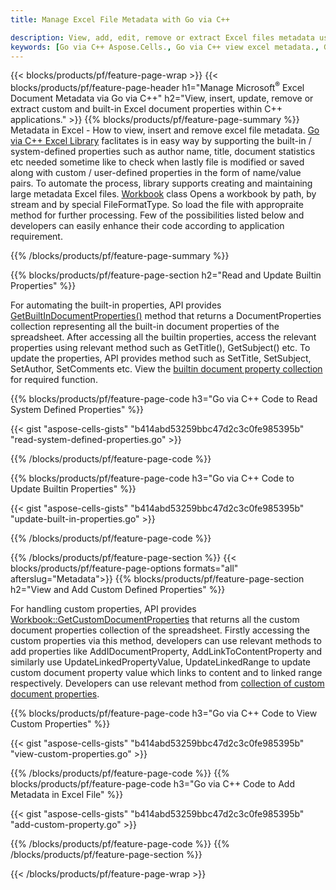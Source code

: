 ```yaml
---
title: Manage Excel File Metadata with Go via C++

description: View, add, edit, remove or extract Excel files metadata using Go via C++ library
keywords: [Go via C++ Aspose.Cells., Go via C++ view excel metadata., Go via C++ add excel metadata., Go via C++ insert excel metadata., Go via C++ edit excel metadata., Go via C++ remove excel metadata., Go via C++ extract excel metadata., Go via C++ modify excel metadata]
---
```


{{< blocks/products/pf/feature-page-wrap >}}
{{< blocks/products/pf/feature-page-header h1="Manage Microsoft<sup>&reg;</sup> Excel Document Metadata via Go via C++" h2="View, insert, update, remove or extract custom and built-in Excel document properties within C++ applications." >}}
{{% blocks/products/pf/feature-page-summary %}}
Metadata in Excel - How to view, insert and remove excel file metadata. [Go via C++ Excel Library](/cells/go-cpp/) faclitates is in easy way by supporting the built-in / system-defined properties such as author name, title, document statistics etc needed sometime like to check when lastly file is modified or saved along with custom / user-defined properties in the form of name/value pairs. To automate the process, library supports creating and maintaining large metadata Excel files. [Workbook](https://reference.aspose.com/cells/go-cpp/aspose.cells/workbook/) class Opens a workbook by path, by stream and by special FileFormatType. So load the file with appropraite method for further processing. Few of the possibilities listed below and developers can easily enhance their code according to application requirement.

{{% /blocks/products/pf/feature-page-summary  %}}

{{% blocks/products/pf/feature-page-section  h2="Read and Update Builtin Properties" %}}

For automating the built-in properties, API provides [GetBuiltInDocumentProperties()](https://reference.aspose.com/cells/go-cpp/aspose.cells/workbook/getbuiltindocumentproperties/) method that returns a DocumentProperties collection representing all the built-in document properties of the spreadsheet. After accessing all the builtin properties, access the relevant properties using relevant method such as GetTitle(), GetSubject() etc. To update the properties, API provides method such as SetTitle, SetSubject, SetAuthor, SetComments etc. View the [builtin document property collection](https://reference.aspose.com/cells/go-cpp/aspose.cells.properties/builtindocumentpropertycollection/) for required function.

{{% blocks/products/pf/feature-page-code h3="Go via C++ Code to Read System Defined Properties" %}}

{{< gist "aspose-cells-gists" "b414abd53259bbc47d2c3c0fe985395b" "read-system-defined-properties.go" >}}

{{% /blocks/products/pf/feature-page-code  %}}

{{% blocks/products/pf/feature-page-code h3="Go via C++ Code to Update Builtin Properties" %}}

{{< gist "aspose-cells-gists" "b414abd53259bbc47d2c3c0fe985395b" "update-built-in-properties.go" >}}

{{% /blocks/products/pf/feature-page-code  %}}


{{% /blocks/products/pf/feature-page-section %}}
{{< blocks/products/pf/feature-page-options formats="all" afterslug="Metadata">}}
{{% blocks/products/pf/feature-page-section  h2="View and Add Custom Defined Properties" %}}

For handling custom properties, API provides [Workbook::GetCustomDocumentProperties](https://reference.aspose.com/cells/go-cpp/aspose.cells/workbook/getcustomdocumentproperties/) that returns all the custom document properties collection of the spreadsheet. Firstly accessing the custom properties via this method, developers can use relevant methods to add properties like AddIDocumentProperty, AddLinkToContentProperty and similarly use UpdateLinkedPropertyValue, UpdateLinkedRange to update custom document property value which links to content and  to linked range respectively. Developers can use relevant method from [collection of custom document properties](https://reference.aspose.com/cells/go-cpp/aspose.cells.properties/customdocumentpropertycollection/).

{{% blocks/products/pf/feature-page-code h3="Go via C++ Code to View Custom Properties" %}}

{{< gist "aspose-cells-gists" "b414abd53259bbc47d2c3c0fe985395b" "view-custom-properties.go" >}}

{{% /blocks/products/pf/feature-page-code  %}}
{{% blocks/products/pf/feature-page-code h3="Go via C++ Code to Add Metadata in Excel File" %}}

{{< gist "aspose-cells-gists" "b414abd53259bbc47d2c3c0fe985395b" "add-custom-property.go" >}}

{{% /blocks/products/pf/feature-page-code  %}}
{{% /blocks/products/pf/feature-page-section %}}

{{< /blocks/products/pf/feature-page-wrap >}}